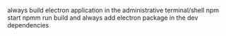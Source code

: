 always build electron application in the administrative terminal/shell
npm start
npmm run build
and always add electron package in the dev dependencies